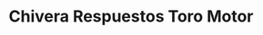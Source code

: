 ---
title: "Chivera Respuestos Toro Motor"
url: /caracas/chivera-respuestos-toro-motor/
shop: piezas de automóviles
---